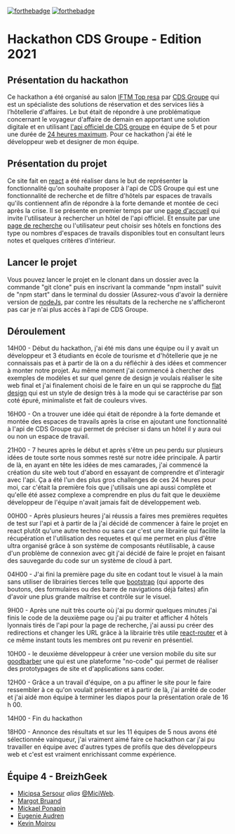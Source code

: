 [![forthebadge](https://forthebadge.com/images/badges/made-with-javascript.svg)](http://forthebadge.com)
[![forthebadge](https://forthebadge.com/images/badges/powered-by-coffee.svg)](http://forthebadge.com)
# Hackathon CDS Groupe - Edition 2021
## Présentation du hackathon
Ce hackathon a été organisé au salon [IFTM Top resa](https://www.iftm.fr/fr-fr.html) par [CDS Groupe](https://www.cdsgroupe.com/) qui est un spécialiste des solutions de réservation et des services liés à l’hôtellerie d'affaires.
Le but était de répondre à une problématique concernant le voyageur d'affaire de demain en apportant une solution digitale et en utilisant [l'api officiel de CDS groupe](https://raw.githubusercontent.com/MiciWeb/Hackathon-CDS/master/src/image/hackhaton-project-screen/Api-Cds.png) en équipe de 5 et pour une durée de [24 heures maximum](https://raw.githubusercontent.com/MiciWeb/Hackathon-CDS/master/src/image/hackhaton-project-screen/screen-time.png).
Pour ce hackathon j'ai été le développeur web et designer de mon équipe.

## Présentation du projet
Ce site fait en [react](https://fr.reactjs.org/) a été réaliser dans le but de représenter la fonctionnalité qu'on souhaite proposer à l'api de CDS Groupe qui est une fonctionnalité de recherche et de filtre d'hôtels par espaces de travails qu'ils contiennent afin de répondre à la forte demande et montée de ceci après la crise.
Il se présente en premier temps par une [page d'accueil](https://raw.githubusercontent.com/MiciWeb/Hackathon-CDS/master/src/image/hackhaton-project-screen/1-home-page.png) qui invite l'utilisateur à rechercher un hôtel de l'api officiel.
Et ensuite par une [page de recherche](https://raw.githubusercontent.com/MiciWeb/Hackathon-CDS/master/src/image/hackhaton-project-screen/2-search-page.png) ou l'utilisateur peut choisir ses hôtels en fonctions des type ou nombres d'espaces de travails disponibles tout en consultant leurs notes et quelques critères d'intérieur.

## Lancer le projet
Vous pouvez lancer le projet en le clonant dans un dossier avec la commande "git clone" puis en inscrivant la commande "npm install" suivit de "npm start" dans le terminal du dossier (Assurez-vous d'avoir la dernière version de [nodeJs](https://nodejs.org/en/), par contre les résultats de la recherche ne s'afficheront pas car je n'ai plus accès à l'api de CDS Groupe.

## Déroulement
14H00 - Début du hackathon, j'ai été mis dans une équipe ou il y avait un développeur et 3 étudiants en école de tourisme et d'hôtellerie que je ne connaissais pas et à partir de là on a du réfléchir à des idées et commencer à monter notre projet.
Au même moment j'ai commencé à chercher des exemples de modèles et sur quel genre de design je voulais réaliser le site web final et j'ai finalement choisi de le faire en un qui se rapproche du [flat design](https://www.usabilis.com/flat-design/) qui est un style de design très à la mode qui se caractérise par son coté épuré, minimaliste et fait de couleurs vives.

16H00 - On a trouver une idée qui était de répondre à la forte demande et montée des espaces de travails après la crise en ajoutant une fonctionnalité à l'api de CDS Groupe qui permet de préciser si dans un hôtel il y aura oui ou non un espace de travail.

21H00 - 7 heures après le début et après s'être un peu perdu sur plusieurs idées de toute sorte nous sommes resté sur notre idée principale.
À partir de là, en ayant en tête les idées de mes camarades, j'ai commencé la création du site web tout d'abord en essayant de comprendre et d'interagir avec l'api.
Ça a été l'un des plus gros challenges de ces 24 heures pour moi, car c'était la première fois que j'utilisais une api aussi complète et qu'elle été assez complexe a comprendre en plus du fait que le deuxième développeur de l'équipe n'avait jamais fait de développement web.

00H00 - Après plusieurs heures j'ai réussis a faires mes premières requètes de test sur l'api et à partir de la j'ai décidé de commencer à faire le projet en react plutôt qu'une autre techno ou sans car c'est une librairie qui facilite la récupération et l'utilisation des requetes et qui me permet en plus d'être ultra organisé grâce à son système de composants réutilisable, à cause d'un problème de connexion avec git j'ai décidé de faire le projet en faisant des sauvegarde du code sur un système de cloud à part.

04H00 - J'ai fini la première page du site en codant tout le visuel à la main sans utiliser de librairies tierces telle que [bootstrap](https://getbootstrap.com/) (qui apporte des boutons, des formulaires ou des barre de navigations déjà faites) afin d'avoir une plus grande maîtrise et contrôle sur le visuel.

9H00 - Après une nuit très courte où j'ai pu dormir quelques minutes j'ai finis le code de la deuxième page ou j'ai pu traiter et afficher 4 hôtels lyonnais tirés de l'api pour la page de recherche, j'ai aussi pu créer des redirections et changer les URL grâce à la librairie très utile [react-router](https://devstory.net/12139/comprendre-le-react-router-avec-un-exemple-basique) et à ce même instant touts les membres ont pu revenir en présentiel.

10H00 - le deuxième développeur à créer une version mobile du site sur [goodbarber](https://fr.goodbarber.com/) une qui est une plateforme "no-code" qui permet de réaliser des prototypages de site et d'applications sans coder.

12H00 - Grâce a un travail d'équipe, on a pu affiner le site pour le faire ressembler à ce qu'on voulait présenter et à partir de là, j'ai arrêté de coder et j'ai aidé mon équipe à terminer les diapos pour la présentation orale de 16 h 00.

14H00 - Fin du hackathon

18H00 - Annonce des résultats et sur les 11 équipes de 5 nous avons été sélectionnée vainqueur, j'ai vraiment aimé faire ce hackathon car j'ai pu travailler en équipe avec d'autres types de profils que des développeurs web et c'est est vraiment enrichissant comme expérience.

## Équipe 4 - BreizhGeek
* [Micipsa Sersour](https://www.linkedin.com/in/micipsa-sersour/) _alias_ [@MiciWeb](https://github.com/MiciWeb).
* [Margot Bruand](https://www.linkedin.com/in/margaux-bruand-pro/)
* [Mickael Ponapin](https://www.linkedin.com/in/mickael-ponapin/)
* [Eugenie Audren](https://www.linkedin.com/in/eug%C3%A9nie-audren-de-kerdrel-453989a7/)
* [Kevin Moirou](https://www.linkedin.com/in/k%C3%A9vin-moirou-25568412b//)

